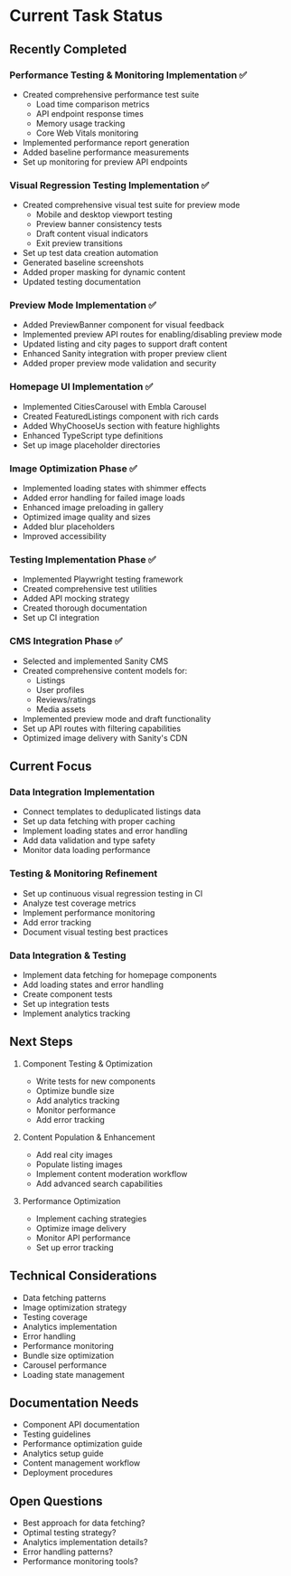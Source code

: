 # Current Task Status

## Recently Completed

### Performance Testing & Monitoring Implementation ✅

- Created comprehensive performance test suite
  - Load time comparison metrics
  - API endpoint response times
  - Memory usage tracking
  - Core Web Vitals monitoring
- Implemented performance report generation
- Added baseline performance measurements
- Set up monitoring for preview API endpoints

### Visual Regression Testing Implementation ✅

- Created comprehensive visual test suite for preview mode
  - Mobile and desktop viewport testing
  - Preview banner consistency tests
  - Draft content visual indicators
  - Exit preview transitions
- Set up test data creation automation
- Generated baseline screenshots
- Added proper masking for dynamic content
- Updated testing documentation

### Preview Mode Implementation ✅

- Added PreviewBanner component for visual feedback
- Implemented preview API routes for enabling/disabling preview mode
- Updated listing and city pages to support draft content
- Enhanced Sanity integration with proper preview client
- Added proper preview mode validation and security

### Homepage UI Implementation ✅

- Implemented CitiesCarousel with Embla Carousel
- Created FeaturedListings component with rich cards
- Added WhyChooseUs section with feature highlights
- Enhanced TypeScript type definitions
- Set up image placeholder directories

### Image Optimization Phase ✅

- Implemented loading states with shimmer effects
- Added error handling for failed image loads
- Enhanced image preloading in gallery
- Optimized image quality and sizes
- Added blur placeholders
- Improved accessibility

### Testing Implementation Phase ✅

- Implemented Playwright testing framework
- Created comprehensive test utilities
- Added API mocking strategy
- Created thorough documentation
- Set up CI integration

### CMS Integration Phase ✅

- Selected and implemented Sanity CMS
- Created comprehensive content models for:
  - Listings
  - User profiles
  - Reviews/ratings
  - Media assets
- Implemented preview mode and draft functionality
- Set up API routes with filtering capabilities
- Optimized image delivery with Sanity's CDN

## Current Focus

### Data Integration Implementation

- Connect templates to deduplicated listings data
- Set up data fetching with proper caching
- Implement loading states and error handling
- Add data validation and type safety
- Monitor data loading performance

### Testing & Monitoring Refinement

- Set up continuous visual regression testing in CI
- Analyze test coverage metrics
- Implement performance monitoring
- Add error tracking
- Document visual testing best practices

### Data Integration & Testing

- Implement data fetching for homepage components
- Add loading states and error handling
- Create component tests
- Set up integration tests
- Implement analytics tracking

## Next Steps

1. Component Testing & Optimization
   - Write tests for new components
   - Optimize bundle size
   - Add analytics tracking
   - Monitor performance
   - Add error tracking

2. Content Population & Enhancement
   - Add real city images
   - Populate listing images
   - Implement content moderation workflow
   - Add advanced search capabilities

3. Performance Optimization
   - Implement caching strategies
   - Optimize image delivery
   - Monitor API performance
   - Set up error tracking

## Technical Considerations

- Data fetching patterns
- Image optimization strategy
- Testing coverage
- Analytics implementation
- Error handling
- Performance monitoring
- Bundle size optimization
- Carousel performance
- Loading state management

## Documentation Needs

- Component API documentation
- Testing guidelines
- Performance optimization guide
- Analytics setup guide
- Content management workflow
- Deployment procedures

## Open Questions

- Best approach for data fetching?
- Optimal testing strategy?
- Analytics implementation details?
- Error handling patterns?
- Performance monitoring tools?
